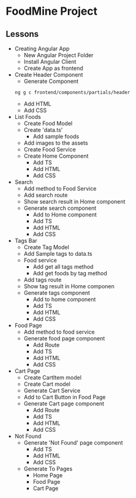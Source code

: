 # FoodMine Project

## Lessons

- Creating Angular App
    - New Angular Project Folder
    - Install Angular Client
    - Create App as frontend
- Create Header Component
    - Generate Component
    ```
    ng g c frontend/components/partials/header
    ```
    - Add HTML
    - Add CSS
- List Foods
    - Create Food Model
    - Create 'data.ts'
        - Add sample foods
    - Add images to the assets
    - Create Food Service
    - Create Home Component
        - Add TS
        - Add HTML
        - Add CSS
- Search
    - Add method to Food Service
    - Add search route
    - Show search result in Home component
    - Generate search component
        - Add to Home component
        - Add TS
        - Add HTML
        - Add CSS
- Tags Bar
    - Create Tag Model
    - Add Sample tags to data.ts
    - Food service
        - Add get all tags method
        - Add get foods by tag method
    - Add tags route
    - Show tag result in Home componen
    - Generate tags component
        - Add to home component
        - Add TS
        - Add HTML
        - Add CSS
- Food Page
    - Add method to food service
    - Generate food page component
        - Add Route
        - Add TS
        - Add HTML
        - Add CSS
- Cart Page
    - Create CartItem model
    - Create Cart model
    - Generate Cart Service
    - Add to Cart Button in Food Page
    - Generate Cart page component
        - Add Route
        - Add TS
        - Add HTML
        - Add CSS
- Not Found
    - Generate 'Not Found' page component
        - Add TS
        - Add HTML
        - Add CSS
    - Generate To Pages
        - Home Page
        - Food Page
        - Cart Page